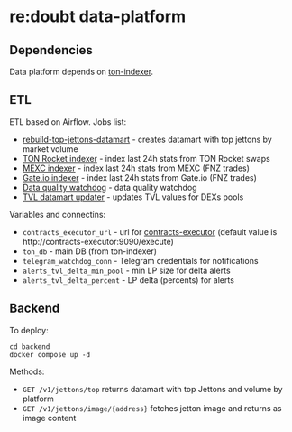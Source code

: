 # re:doubt data-platform

## Dependencies

Data platform depends on [ton-indexer](https://github.com/re-doubt/ton-indexer).

## ETL

ETL based on Airflow. Jobs list:

* [rebuild-top-jettons-datamart](etl/dags/rebuild-top-jettons-datamart.py) - creates datamart with top jettons by market volume
* [TON Rocket indexer](etl/dags/ton_rocket_exchange.py) - index last 24h stats from TON Rocket swaps
* [MEXC indexer](etl/dags/mexc_exchange.py) - index last 24h stats from MEXC (FNZ trades)
* [Gate.io indexer](etl/dags/gate_io_exchange.py) - index last 24h stats from Gate.io (FNZ trades)
* [Data quality watchdog](etl/dags/data_quality_watchdog.py) - data quality watchdog
* [TVL datamart updater](etl/dags/tvl-datamart.py) - updates TVL values for DEXs pools

Variables and connectins:
* ``contracts_executor_url`` - url for [contracts-executor](https://github.com/re-doubt/ton-indexer/tree/master/contracts-executor)
(default value is http://contracts-executor:9090/execute)
* ``ton_db`` - main DB (from ton-indexer)
* ``telegram_watchdog_conn`` - Telegram credentials for notifications
* ``alerts_tvl_delta_min_pool`` - min LP size for delta alerts
* ``alerts_tvl_delta_percent`` - LP delta (percents) for alerts 

## Backend

To deploy:

```shell
cd backend
docker compose up -d
```
                     
Methods:
* ``GET /v1/jettons/top`` returns datamart with top Jettons and volume by platform
* ``GET /v1/jettons/image/{address}`` fetches jetton image and returns as image content
